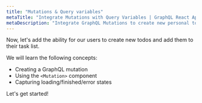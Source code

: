 ```yaml
---
title: "Mutations & Query variables"
metaTitle: "Integrate Mutations with Query Variables | GraphQL React Apollo Components Tutorial"
metaDescription: "Integrate GraphQL Mutations to create new personal todos using the Mutation Component and handle loading and error states"
---
```


Now, let's add the ability for our users to create new todos and add them to
their task list.

We will learn the following concepts:

- Creating a GraphQL mutation
- Using the `<Mutation>` component
- Capturing loading/finished/error states

Let's get started!
